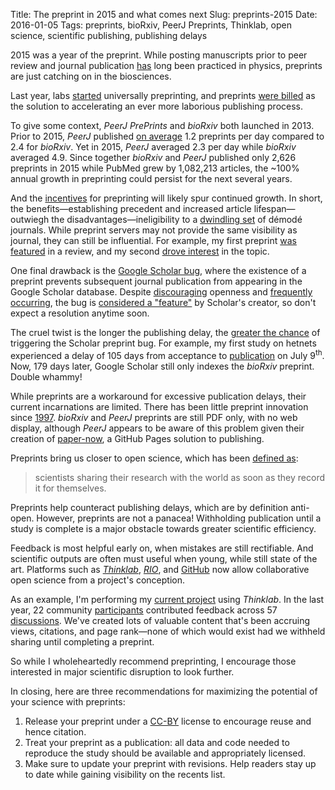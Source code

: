 Title: The preprint in 2015 and what comes next
Slug: preprints-2015
Date: 2016-01-05
Tags: preprints, bioRxiv, PeerJ Preprints, Thinklab, open science, scientific publishing, publishing delays

2015 was a year of the preprint. While posting manuscripts prior to peer review and journal publication [has](http://arxiv.org/pdf/1108.2700v2.pdf) long been practiced in physics, preprints are just catching on in the biosciences.

Last year, labs [started](https://medium.com/@greenescientist/why-we-preprint-fb3bfbcdf4ff) universally preprinting, and preprints [were billed](https://doi.org/10.1073/pnas.1511912112) as the solution to accelerating an ever more laborious publishing process.

To give some context, *PeerJ PrePrints* and *bioRxiv* both launched in 2013. Prior to 2015, *PeerJ* published [on average](https://gist.github.com/dhimmel/81f55d62af27197a845e) 1.2 preprints per day compared to 2.4 for *bioRxiv*. Yet in 2015, *PeerJ* averaged 2.3 per day while _bioRxiv_ averaged 4.9. Since together *bioRxiv* and *PeerJ* published only 2,626 preprints in 2015 while PubMed grew by 1,082,213 articles, the ~100% annual growth in preprinting could persist for the next several years.

And the [incentives](https://peerj.com/blog/post/115284878288/a-peerj-preprint-so-just-what-is-that-exactly/) for preprinting will likely spur continued growth. In short, the benefits—establishing precedent and increased article lifespan—outwiegh the disadvantages—ineligibility to a [dwindling set](http://www.sherpa.ac.uk/romeo/browse.php?colour=white&la=en&fIDnum=|&mode=simple) of démodé journals. While preprint servers may not provide the same visibility as journal, they can still be influential. For example, my first preprint [was featured](http://slides.com/dhimmel/data-biologist-cookbook#/2/2) in a review, and my second [drove interest](http://slides.com/dhimmel/data-biologist-cookbook#/2/1) in the topic.

One final drawback is the [Google Scholar bug](http://serialmentor.com/blog/2014/11/1/the-google-scholar-preprint-bug/), where the existence of a preprint prevents subsequent journal publication from appearing in the Google Scholar database. Despite [discouraging](http://serialmentor.com/blog/2014/12/2/how-google-scholar-discourages-young-scientists-from-posting-preprints/) openness and [frequently occurring](http://serialmentor.com/blog/2015/10/8/Google-Scholar-bug-redux/), the bug is [considered a "feature"](http://scholarlykitchen.sspnet.org/2015/10/05/guest-post-highwires-john-sack-on-online-indexing-of-scholarly-publications-part-1-what-we-all-have-accomplished/#comment-155918) by Scholar's creator, so don't expect a resolution anytime soon.

The cruel twist is the longer the publishing delay, the [greater the chance](http://scholarlykitchen.sspnet.org/2015/10/05/guest-post-highwires-john-sack-on-online-indexing-of-scholarly-publications-part-1-what-we-all-have-accomplished/#comment-155925) of triggering the Scholar preprint bug. For example, my first study on hetnets experienced a delay of 105 days from acceptance to [publication](https://doi.org/10.1371/journal.pcbi.1004259) on July 9<sup>th</sup>. Now, 179 days later, Google Scholar still only indexes the *bioRxiv* preprint. Double whammy!

While preprints are a workaround for excessive publication delays, their current incarnations are limited. There has been little preprint innovation since [1997](https://twitter.com/dhimmel/status/677899029976473600). _bioRxiv_ and _PeerJ_ preprints are still PDF only, with no web display, although _PeerJ_ appears to be aware of this problem given their creation of [paper-now](https://github.com/PeerJ/paper-now), a GitHub Pages solution to publishing.

Preprints bring us closer to open science, which has been [defined as](https://youtu.be/LwW1-X3glak):

> scientists sharing their research with the world as soon as they record it for themselves.

Preprints help counteract publishing delays, which are by definition anti-open. However, preprints are not a panacea! Withholding publication until a study is complete is a major obstacle towards greater scientific efficiency.

Feedback is most helpful early on, when mistakes are still rectifiable. And scientific outputs are often must useful when young, while still state of the art. Platforms such as [*Thinklab*](http://thinklab.com/), [*RIO*](http://riojournal.com/), and [GitHub](https://github.com) now allow collaborative open science from a project's conception.

As an example, I'm performing my [current project](https://doi.org/10.15363/thinklab.4) using *Thinklab*. In the last year, 22 community [participants](http://thinklab.com/p/rephetio/leaderboard) contributed feedback across 57 [discussions](http://thinklab.com/p/rephetio/discussion). We've created lots of valuable content that's been accruing views, citations, and page rank—none of which would exist had we withheld sharing until completing a preprint.

So while I wholeheartedly recommend preprinting, I encourage those interested in major scientific disruption to look further.

In closing, here are three recommendations for maximizing the potential of your science with preprints:

1. Release your preprint under a [CC-BY](http://creativecommons.org/licenses/by/4.0/) license to encourage reuse and hence citation.
2. Treat your preprint as a publication: all data and code needed to reproduce the study should be available and appropriately licensed.
3. Make sure to update your preprint with revisions. Help readers stay up to date while gaining visibility on the recents list.
